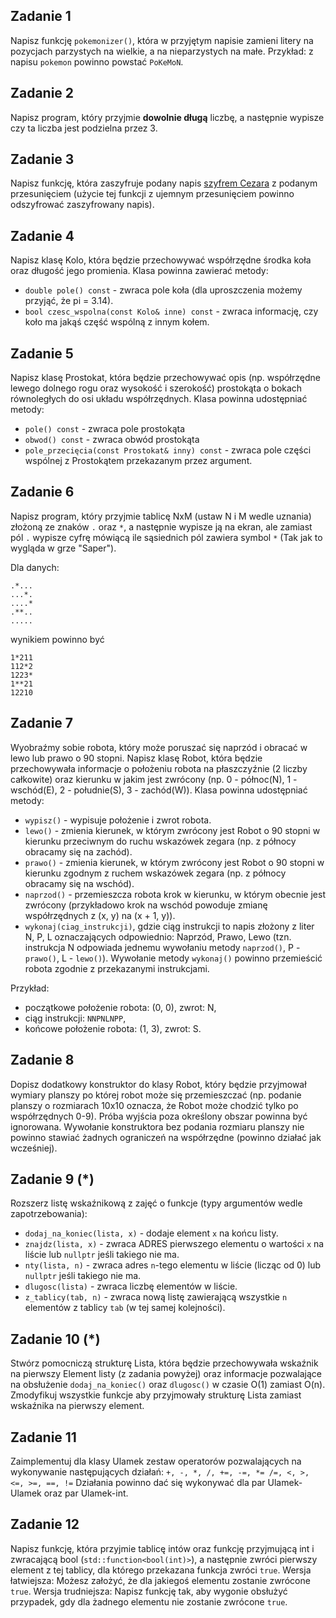 ## Zadanie 1

Napisz funkcję `pokemonizer()`, która w przyjętym napisie zamieni litery na pozycjach parzystych na wielkie, a na nieparzystych na małe.
Przykład: z napisu `pokemon` powinno powstać `PoKeMoN`.


## Zadanie 2

Napisz program, który przyjmie __dowolnie długą__ liczbę, a następnie wypisze czy ta liczba jest podzielna przez 3.


## Zadanie 3

Napisz funkcję, która zaszyfruje podany napis [szyfrem Cezara](https://pl.wikipedia.org/wiki/Szyfr_Cezara) z podanym przesunięciem (użycie tej funkcji z ujemnym przesunięciem powinno odszyfrować zaszyfrowany napis).


## Zadanie 4

Napisz klasę Kolo, która będzie przechowywać współrzędne środka koła oraz długość jego promienia. Klasa powinna zawierać metody:

- `double pole() const` - zwraca pole koła (dla uproszczenia możemy przyjąć, że pi = 3.14).
- `bool czesc_wspolna(const Kolo& inne) const` - zwraca informację, czy koło ma jakąś część wspólną z innym kołem.


## Zadanie 5

Napisz klasę Prostokat, która będzie przechowywać opis (np. współrzędne lewego dolnego rogu oraz wysokość i szerokość) prostokąta o bokach równoległych do osi układu współrzędnych. Klasa powinna udostępniać metody:

- `pole() const` - zwraca pole prostokąta
- `obwod() const` - zwraca obwód prostokąta
- `pole_przecięcia(const Prostokat& inny) const` - zwraca pole części wspólnej z Prostokątem przekazanym przez argument.


## Zadanie 6

Napisz program, który przyjmie tablicę NxM (ustaw N i M wedle uznania) złożoną ze znaków `.` oraz `*`, a następnie wypisze ją na ekran, ale zamiast pól `.` wypisze cyfrę mówiącą ile sąsiednich pól zawiera symbol `*` (Tak jak to wygląda w grze "Saper").

Dla danych:

```
.*...
...*.
....*
.**..
.....
```
wynikiem powinno być
```
1*211
112*2
1223*
1**21
12210
```


## Zadanie 7

Wyobraźmy sobie robota, który może poruszać się naprzód i obracać w lewo lub prawo o 90 stopni.
Napisz klasę Robot, która będzie przechowywała informacje o położeniu robota na płaszczyźnie (2 liczby całkowite) oraz
kierunku w jakim jest zwrócony (np. 0 - północ(N), 1 - wschód(E), 2 - południe(S), 3 - zachód(W)).
Klasa powinna udostępniać metody:

- `wypisz()` - wypisuje położenie i zwrot robota.
- `lewo()` - zmienia kierunek, w którym zwrócony jest Robot o 90 stopni w kierunku przeciwnym do ruchu wskazówek zegara (np. z północy obracamy się na zachód).
- `prawo()` - zmienia kierunek, w którym zwrócony jest Robot o 90 stopni w kierunku zgodnym z ruchem wskazówek zegara (np. z północy obracamy się na wschód).
- `naprzod()` - przemieszcza robota krok w kierunku, w którym obecnie jest zwrócony (przykładowo krok na wschód powoduje zmianę współrzędnych z (x, y) na (x + 1, y)).
- `wykonaj(ciag_instrukcji)`, gdzie ciąg instrukcji to napis złożony z liter N, P, L oznaczających odpowiednio: Naprzód, Prawo, Lewo (tzn. instrukcja N odpowiada jednemu wywołaniu metody `naprzod()`, P - `prawo()`, L - `lewo()`).
Wywołanie metody `wykonaj()` powinno przemieścić robota zgodnie z przekazanymi instrukcjami.

Przykład:
- początkowe położenie robota: (0, 0), zwrot: N,
- ciąg instrukcji: `NNPNLNPP`,
- końcowe położenie robota: (1, 3), zwrot: S.


## Zadanie 8

Dopisz dodatkowy konstruktor do klasy Robot, który będzie przyjmował wymiary planszy po której robot może się przemieszczać (np. podanie planszy o rozmiarach 10x10 oznacza, że Robot może chodzić tylko po współrzędnych 0-9). Próba wyjścia poza określony obszar powinna być ignorowana.
Wywołanie konstruktora bez podania rozmiaru planszy nie powinno stawiać żadnych ograniczeń na współrzędne (powinno działać jak wcześniej).


## Zadanie 9 (*)

Rozszerz listę wskaźnikową z zajęć o funkcje (typy argumentów wedle zapotrzebowania):

- `dodaj_na_koniec(lista, x)` - dodaje element `x` na końcu listy.
- `znajdz(lista, x)` - zwraca ADRES pierwszego elementu o wartości `x` na liście lub `nullptr` jeśli takiego nie ma.
- `nty(lista, n)` - zwraca adres `n`-tego elementu w liście (licząc od 0) lub `nullptr` jeśli takiego nie ma.
- `dlugosc(lista)` - zwraca liczbę elementów w liście.
- `z_tablicy(tab, n)` - zwraca nową listę zawierającą wszystkie `n` elementów z tablicy `tab` (w tej samej kolejności).


## Zadanie 10 (*)

Stwórz pomocniczą strukturę Lista, która będzie przechowywała wskaźnik na pierwszy Element listy (z zadania powyżej) oraz
informacje pozwalające na obsłużenie `dodaj_na_koniec()` oraz `dlugosc()` w czasie O(1) zamiast O(n).
Zmodyfikuj wszystkie funkcje aby przyjmowały strukturę Lista zamiast wskaźnika na pierwszy element.


## Zadanie 11

Zaimplementuj dla klasy Ulamek zestaw operatorów pozwalających na wykonywanie następujących działań:
`+, -, *, /, +=, -=, *= /=, <, >, <=, >=, ==, !=`
Działania powinno dać się wykonywać dla par Ulamek-Ulamek oraz par Ulamek-int.


## Zadanie 12

Napisz funkcję, która przyjmie tablicę intów oraz funkcję przyjmującą int i zwracającą bool (`std::function<bool(int)>`), a następnie zwróci pierwszy element z tej tablicy, dla którego przekazana funkcja zwróci `true`.
Wersja łatwiejsza: Możesz założyć, że dla jakiegoś elementu zostanie zwrócone `true`.
Wersja trudniejsza: Napisz funkcję tak, aby wygonie obsłużyć przypadek, gdy dla żadnego elementu nie zostanie zwrócone `true`.
